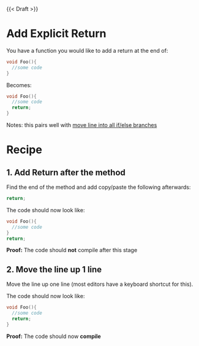{{< Draft >}}

# Add Explicit Return

You have a function you would like to add a return at the end of:

```cpp
void Foo(){
  //some code
}

```

Becomes:

```cpp
void Foo(){
  //some code
  return;
}
```

Notes: this pairs well with [move line into all if/else branches]()
# Recipe

## 1. Add Return after the method

Find the end of the method and add copy/paste the following afterwards:

```cpp
return;
```

The code should now look like:
```cpp
void Foo(){
  //some code
}
return;
```

**Proof:** The code should **not** compile after this stage


## 2. Move the line up 1 line
Move the line up one line (most editors have a keyboard shortcut for this).

The code should now look like:
```cpp
void Foo(){
  //some code
  return;
}
```

**Proof:** The code should now **compile**
